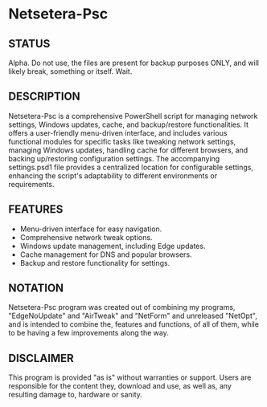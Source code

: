 # Netsetera-Psc
## STATUS
Alpha. Do not use, the files are present for backup purposes ONLY, and will likely break, something or itself. Wait.

## DESCRIPTION
Netsetera-Psc is a comprehensive PowerShell script for managing network settings, Windows updates, cache, and backup/restore functionalities. It offers a user-friendly menu-driven interface, and includes various functional modules for specific tasks like tweaking network settings, managing Windows updates, handling cache for different browsers, and backing up/restoring configuration settings. The accompanying settings.psd1 file provides a centralized location for configurable settings, enhancing the script's adaptability to different environments or requirements.


## FEATURES
- Menu-driven interface for easy navigation.
- Comprehensive network tweak options.
- Windows update management, including Edge updates.
- Cache management for DNS and popular browsers.
- Backup and restore functionality for settings.

## NOTATION
Netsetera-Psc program was created out of combining my programs, "EdgeNoUpdate" and "AirTweak" and "NetForm" and unreleased "NetOpt", and is intended to combine the, features and functions, of all of them, while to be having a few improvements along the way.

## DISCLAIMER
This program is provided "as is" without warranties or support. Users are responsible for the content they, download and use, as well as, any resulting damage to, hardware or sanity.
